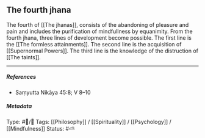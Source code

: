 ## The fourth jhana  # 

The fourth of [[The jhanas]], consists of the abandoning of pleasure and pain and includes the purification of mindfullness by equanimity. From the fourth jhana, three lines of development become possible. The first line is the [[The formless attainments]]. The second line is the acquisition of [[Supernormal Powers]]. The third line is the knowledge of the distruction of [[The taints]]. 

___

##### References

- Saṃyutta Nikāya 45:8; V 8–10

##### Metadata

Type: #🔵/🔵 
Tags: [[Philosophy]] / [[Spirituality]] / [[Psychology]] / [[Mindfulness]]
Status: #⛅️ 
